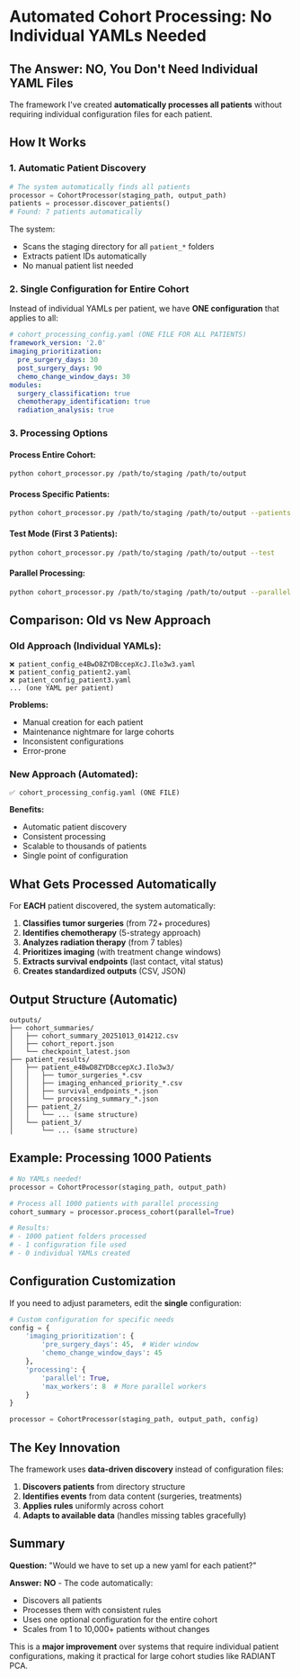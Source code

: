 # Automated Cohort Processing: No Individual YAMLs Needed

## The Answer: NO, You Don't Need Individual YAML Files

The framework I've created **automatically processes all patients** without requiring individual configuration files for each patient.

## How It Works

### 1. Automatic Patient Discovery
```python
# The system automatically finds all patients
processor = CohortProcessor(staging_path, output_path)
patients = processor.discover_patients()
# Found: 7 patients automatically
```

The system:
- Scans the staging directory for all `patient_*` folders
- Extracts patient IDs automatically
- No manual patient list needed

### 2. Single Configuration for Entire Cohort

Instead of individual YAMLs per patient, we have **ONE configuration** that applies to all:

```yaml
# cohort_processing_config.yaml (ONE FILE FOR ALL PATIENTS)
framework_version: '2.0'
imaging_prioritization:
  pre_surgery_days: 30
  post_surgery_days: 90
  chemo_change_window_days: 30
modules:
  surgery_classification: true
  chemotherapy_identification: true
  radiation_analysis: true
```

### 3. Processing Options

#### Process Entire Cohort:
```bash
python cohort_processor.py /path/to/staging /path/to/output
```

#### Process Specific Patients:
```bash
python cohort_processor.py /path/to/staging /path/to/output --patients patient1 patient2
```

#### Test Mode (First 3 Patients):
```bash
python cohort_processor.py /path/to/staging /path/to/output --test
```

#### Parallel Processing:
```bash
python cohort_processor.py /path/to/staging /path/to/output --parallel
```

## Comparison: Old vs New Approach

### Old Approach (Individual YAMLs):
```
❌ patient_config_e4BwD8ZYDBccepXcJ.Ilo3w3.yaml
❌ patient_config_patient2.yaml
❌ patient_config_patient3.yaml
... (one YAML per patient)
```

**Problems:**
- Manual creation for each patient
- Maintenance nightmare for large cohorts
- Inconsistent configurations
- Error-prone

### New Approach (Automated):
```
✅ cohort_processing_config.yaml (ONE FILE)
```

**Benefits:**
- Automatic patient discovery
- Consistent processing
- Scalable to thousands of patients
- Single point of configuration

## What Gets Processed Automatically

For **EACH** patient discovered, the system automatically:

1. **Classifies tumor surgeries** (from 72+ procedures)
2. **Identifies chemotherapy** (5-strategy approach)
3. **Analyzes radiation therapy** (from 7 tables)
4. **Prioritizes imaging** (with treatment change windows)
5. **Extracts survival endpoints** (last contact, vital status)
6. **Creates standardized outputs** (CSV, JSON)

## Output Structure (Automatic)

```
outputs/
├── cohort_summaries/
│   ├── cohort_summary_20251013_014212.csv
│   ├── cohort_report.json
│   └── checkpoint_latest.json
├── patient_results/
│   ├── patient_e4BwD8ZYDBccepXcJ.Ilo3w3/
│   │   ├── tumor_surgeries_*.csv
│   │   ├── imaging_enhanced_priority_*.csv
│   │   ├── survival_endpoints_*.json
│   │   └── processing_summary_*.json
│   ├── patient_2/
│   │   └── ... (same structure)
│   └── patient_3/
│       └── ... (same structure)
```

## Example: Processing 1000 Patients

```python
# No YAMLs needed!
processor = CohortProcessor(staging_path, output_path)

# Process all 1000 patients with parallel processing
cohort_summary = processor.process_cohort(parallel=True)

# Results:
# - 1000 patient folders processed
# - 1 configuration file used
# - 0 individual YAMLs created
```

## Configuration Customization

If you need to adjust parameters, edit the **single** configuration:

```python
# Custom configuration for specific needs
config = {
    'imaging_prioritization': {
        'pre_surgery_days': 45,  # Wider window
        'chemo_change_window_days': 45
    },
    'processing': {
        'parallel': True,
        'max_workers': 8  # More parallel workers
    }
}

processor = CohortProcessor(staging_path, output_path, config)
```

## The Key Innovation

The framework uses **data-driven discovery** instead of configuration files:

1. **Discovers patients** from directory structure
2. **Identifies events** from data content (surgeries, treatments)
3. **Applies rules** uniformly across cohort
4. **Adapts to available data** (handles missing tables gracefully)

## Summary

**Question:** "Would we have to set up a new yaml for each patient?"

**Answer:** **NO** - The code automatically:
- Discovers all patients
- Processes them with consistent rules
- Uses one optional configuration for the entire cohort
- Scales from 1 to 10,000+ patients without changes

This is a **major improvement** over systems that require individual patient configurations, making it practical for large cohort studies like RADIANT PCA.